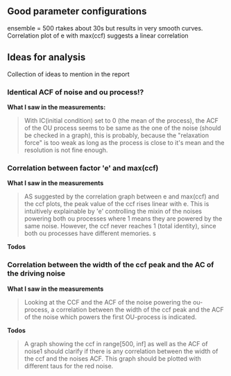 ## Good parameter configurations
ensemble = 500 rtakes about 30s but results in very smooth curves.
Correlation plot of e with max(ccf) suggests a linear correlation

## Ideas for analysis
Collection of ideas to mention in the report

### Identical ACF of noise and ou process!?

**What I saw in the measurements:**

> With IC(initial condition) set to 0 (the mean of the process), the ACF of the OU process seems to be same as the one of the noise (should be checked in a graph),
this is probably, because the "relaxation force" is too weak as long as the process is close to it's mean and the resolution is not fine enough.

### Correlation between factor 'e' and max(ccf)
**What I saw in the measurements** 

>AS suggested by the correlation graph between e and max(ccf) and the ccf plots, the peak value of the ccf rises linear with e.
This is intuitively explainable by 'e' controlling the mixin of the noises powering both ou processes where 1 means they are 
powered by the same noise. However, the ccf never reaches 1 (total identity), since both ou processes have different memories.
s

**Todos**
 
 
### Correlation between the width of the ccf peak and the AC of the driving noise
**What I saw in the measurements**
> Looking at the CCF and the ACF of the noise powering the ou-process, a correlation between the width of the ccf peak and the
> ACF of the noise which powers the first OU-process is indicated.

**Todos**
> A graph showing the ccf in range[500, inf] as well as the ACF of noise1 should clarify if there is any correlation between
> the width of the ccf and the noises ACF. This graph should be plotted with different taus for the red noise.
